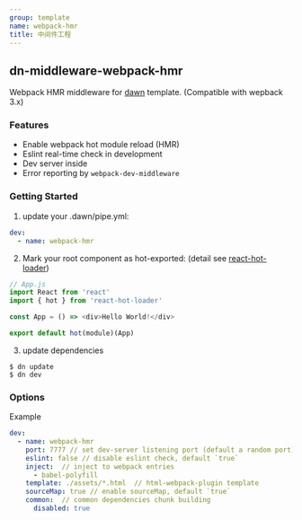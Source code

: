 ```yaml
---
group: template
name: webpack-hmr
title: 中间件工程
---
```


## dn-middleware-webpack-hmr

Webpack HMR middleware for [dawn](https://alibaba.github.io/dawn/) template. (Compatible with wepback 3.x)

### Features

- Enable webpack hot module reload (HMR)
- Eslint real-time check in development
- Dev server inside
- Error reporting by `webpack-dev-middleware`

### Getting Started

1. update your .dawn/pipe.yml:

```yaml
dev:
  - name: webpack-hmr

```


2. Mark your root component as hot-exported: (detail see [react-hot-loader](https://github.com/gaearon/react-hot-loader))

```js
// App.js
import React from 'react'
import { hot } from 'react-hot-loader'

const App = () => <div>Hello World!</div>

export default hot(module)(App)
```

3. update dependencies 

```shell
$ dn update
$ dn dev
```

### Options

Example

```yaml
dev:
  - name: webpack-hmr
    port: 7777 // set dev-server listening port (default a random port)
    eslint: false // disable eslint check, default `true`
    inject:  // inject to webpack entries
      - babel-polyfill  
    template: ./assets/*.html  // html-webpack-plugin template 
    sourceMap: true // enable sourceMap, default `true`
    common:  // common dependencies chunk building
      disabled: true 
    
```




